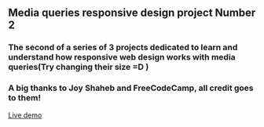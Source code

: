 ## Media queries responsive design project Number 2

### The second of a series of 3 projects dedicated to learn and understand how responsive web design works with media queries(Try changing their size =D )

### A big thanks to Joy Shaheb and FreeCodeCamp, all credit goes to them!

[Live demo](https://silverdaml.github.io/Media-query-profile-card/)
